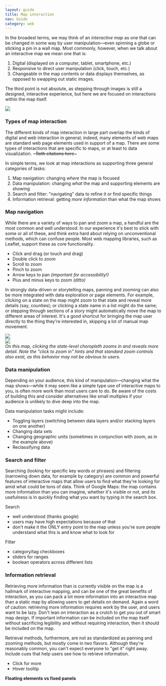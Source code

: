 ```yaml
---
layout: guide
title: Map interaction
nav: Guide
category: web
---
```


In the broadest terms, we may think of an _interactive map_ as one that can be changed in some way by user manipulation—even spinning a globe or sticking a pin in a wall map. Most commonly, however, when we talk about an interactive map we mean one that is:

1. Digital (displayed on a computer, tablet, smartphone, etc.)
2. Responsive to direct user manipulation (click, touch, etc.)
3. Changeable in the map contents or data displays themselves, as opposed to swapping out static images.

The third point is not absolute, as stepping through images is still a designed, interactive experience, but here we are focused on interactions within the map itself.

![]({{site.baseurl}}/media/guides/interaction_wntb.jpg)

### Types of map interaction

The different kinds of map interaction in large part overlap the kinds of digital and web interaction in general; indeed, many elements of web maps are standard web page elements used in support of a map. There are some types of interactions that are specific to maps, or at least to data visualization. ~~~Roth citations here~~~

In simple terms, we look at map interactions as supporting three general categories of tasks:

1. Map navigation: changing _where_ the map is focused
2. Data manipulation: changing _what_ the map and supporting elements are showing
3. Search and filter: "navigating" data to refine it or find specific things
4. Information retrieval: getting _more information_ than what the map shows

### Map navigation

While there are a variety of ways to pan and zoom a map, a handful are the most common and well understood. In our experience it's best to stick with some or all of these, and think extra hard about relying on unconventional methods, which can confuse people. Most web mapping libraries, such as Leaflet, support these as core functionality.

- Click and drag (or touch and drag)
- Double click to zoom
- Scroll to zoom
- Pinch to zoom
- Arrow keys to pan *(important for accessibility!)*
- Plus and minus keys to zoom *(ditto)*

In strongly data-driven or storytelling maps, panning and zooming can also be more integrated with data exploration or page elements. For example, clicking on a state on the map might zoom to that state and reveal more details (say, counties); or clicking a state name in a list might do the same; or stepping through sections of a story might automatically move the map to different areas of interest. It's a good shortcut for bringing the map user directly to the thing they're interested in, skipping a lot of manual map movement.

![]({{site.baseurl}}/media/guides/click_to_zoom1.jpg)  
![]({{site.baseurl}}/media/guides/click_to_zoom2.jpg)  
_On this map, clicking the state-level choropleth zooms in and reveals more detail. Note the "click to zoom in" hints and that standard zoom controls also exist, as this behavior may not be obvious to users._	

### Data manipulation

Depending on your audience, this kind of manipulation—changing what the map shows—while it may seem like a simple type use of interactive maps to you, is often more work than most users care to do. Be aware of the costs of building this and consider alternatives like small multiples if your audience is unlikely to dive deep into the map. 

Data manipulation tasks might include:

- Toggling layers (switching between data layers and/or stacking layers on one another)
- Changing data sets
- Changing geographic units (sometimes in conjunction with zoom, as in the example above)
- Reclassifying data

### Search and filter

Searching (looking for specific key words or phrases) and filtering (narrowing down data, for example by category) are common and powerful features of interactive maps that allow users to find what they're looking for amid what could be tons of data. Think of Google Maps: the map contains more information than you can imagine, whether it's visible or not, and its usefulness is in quickly finding what you want by typing in the search box.

Search

- well understood (thanks google)
- users may have high expectations because of that
- don't make it the ONLY entry point to the map unless you're sure people understand what this is and know what to look for

Filter

- category/tag checkboxes
- sliders for ranges
- boolean operators across different lists

### Information retrieval

Retrieving more information than is currently visible on the map is a hallmark of interactive mapping, and can be one of the great benefits of interaction, as you can pack a lot more information into an interactive map than a static map by allowing users to get details on demand. Again a word of caution: retrieving more information requires _work_ by the user, and users want to be lazy. Don't lean on interaction as a crutch to get you out of smart map design. If important information can be included on the map itself without sacrificing legibility and without requiring interaction, then it should be included on the map.

Retrieval methods, furthermore, are not as standardized as panning and zooming methods, but mostly come in two flavors. Although they're reasonably common, you can't expect everyone to "get it" right away. Include cues that help users see how to retrieve information.

- Click for more
- Hover tooltip

**Floating elements vs fixed panels**